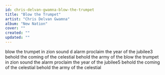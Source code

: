 ```yaml
---
id: chris-delvan-gwamna-blow-the-trumpet
title: "Blow the Trumpet"
artist: "Chris Delvan Gwamna"
album: "New Nation"
cover: ""
created: ""
updated: ""
---
```


blow the trumpet in zion
sound d alarm
proclaim the year of the jubilee3
behold the coming of the celestial
behold the army of the
blow the trumpet in zion
sound the alarm
proclaim the year of the jubilee5
behold the coming of the celestial
behold the army of the celestial